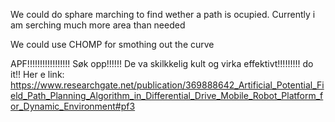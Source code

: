 
We could do sphare marching to find wether a path is ocupied. Currently i am serching much more area than needed






We could use CHOMP for smothing out the curve



APF!!!!!!!!!!!!!!!!! Søk opp!!!!!! De va skilkkelig kult og virka effektivt!!!!!!!!! do it!!
Her e link:    https://www.researchgate.net/publication/369888642_Artificial_Potential_Field_Path_Planning_Algorithm_in_Differential_Drive_Mobile_Robot_Platform_for_Dynamic_Environment#pf3